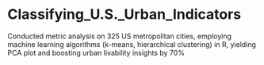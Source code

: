 # Classifying_U.S._Urban_Indicators
Conducted metric analysis on 325 US metropolitan cities, employing machine learning algorithms (k-means, hierarchical clustering) in R, yielding PCA plot and boosting urban livability insights by 70%
